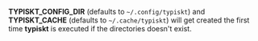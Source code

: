 **TYPISKT_CONFIG_DIR** (defaults to
`~/.config/typiskt`) and **TYPISKT_CACHE**
(defaults to `~/.cache/typiskt`) will get
created the first time **typiskt** is executed
if the directories doesn't exist.
